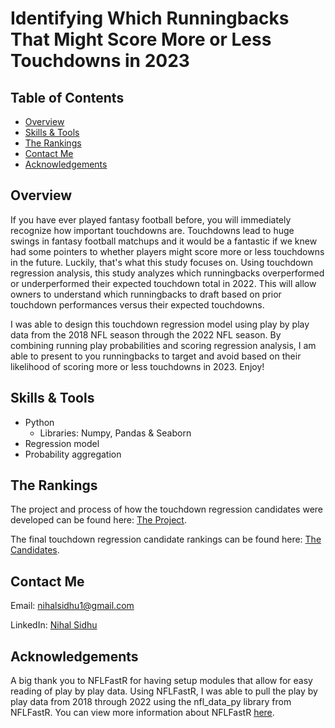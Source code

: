 # Identifying Which Runningbacks That Might Score More or Less Touchdowns in 2023
## Table of Contents

- [Overview](#overview)
- [Skills & Tools](#skills-&-tools)
- [The Rankings](#the-rankings)
- [Contact Me](#contact-me)
- [Acknowledgements](#Acknowledgements)

## Overview
If you have ever played fantasy football before, you will immediately recognize how important touchdowns are. Touchdowns lead to huge swings in fantasy football matchups and it would be a fantastic if we knew had some pointers to whether players might score more or less touchdowns in the future. Luckily, that's what this study focuses on. Using touchdown regression analysis, this study analyzes which runningbacks overperformed or underperformed their expected touchdown total in 2022. This will allow owners to understand which runningbacks to draft based on prior touchdown performances versus their expected touchdowns.

I was able to design this touchdown regression model using play by play data from the 2018 NFL season through the 2022 NFL season. By combining running play probabilities and scoring regression analysis, I am able to present to you runningbacks to target and avoid based on their likelihood of scoring more or less touchdowns in 2023. Enjoy!

## Skills & Tools
- Python
    - Libraries: Numpy, Pandas & Seaborn
- Regression model
- Probability aggregation	

## The Rankings
The project and process of how the touchdown regression candidates were developed can be found here: [The Project](https://github.com/NihalSidhu/Runningback-Touchdown-Regression/blob/main/Runningback_TD_Regression_Candidates.ipynb).

The final touchdown regression candidate rankings can be found here: [The Candidates](https://github.com/NihalSidhu/Runningback-Touchdown-Regression/blob/main/RunningbackTouchdownRegressionRankings.csv).

## Contact Me
Email: [nihalsidhu1@gmail.com](nihalsidhu1@gmail.com])

LinkedIn: [Nihal Sidhu](https://www.linkedin.com/in/nihal-sidhu/)

## Acknowledgements
A big thank you to NFLFastR for having setup modules that allow for easy reading of play by play data. 
Using NFLFastR, I was able to pull the play by play data from 2018 through 2022 using the nfl_data_py library from NFLFastR. You can view more information about NFLFastR [here](https://www.nflfastr.com/).
